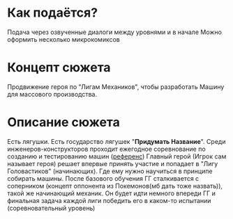 # Как подаётся?
Подача через озвученные диалоги между уровнями и в начале
Можно оформить несколько микрокомиксов

# Концепт сюжета
Продвижение героя по "Лигам Механиков", чтобы разработать Машину для массового производства. 

# Описание сюжета
Есть лягушки. Есть государство лягушек "**Придумать Название**". 
Среди инженеров-конструкторов проходит ежегодное соревнование по созданию и тестированию машин ([референс](https://www.redbull.com/us-en/tags/flugtag)) 
Главный герой (Игрок сам называет героя) решает впервые принять участие и попадает в "Лигу Головастиков" (начинающих). Где ему нужно научиться в принципе собирать машины. 
После базового обучения ГГ сталкивается с соперником (концепт оппонента из Покемонов(мб дать тоже назвать)), такой же начинающий механик. Он будет идти немного впереди ГГ и финальная задача каждой лиги победить его в каком-то испытании (соревновательный уровень)
